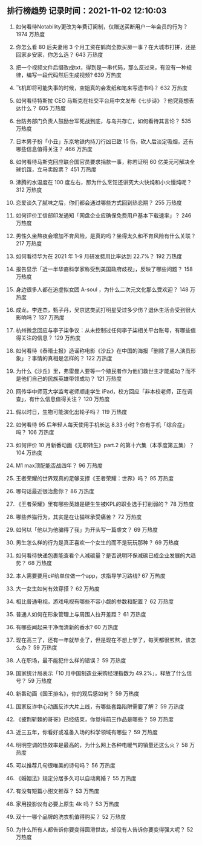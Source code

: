 
## 排行榜趋势 记录时间：2021-11-02 12:10:03
  
  1. 如何看待Notability更改为年费订阅制，仅赠送买断用户一年会员的行为？ 1974 万热度
    
  2. 你怎么看 80 后夫妻用 3 个月工资在鹤岗全款买房一事？在大城市打拼，还是回家乡安家，你怎么选？ 643 万热度
    
  3. 把一个视频文件后缀改成txt，得到是一串代码，那么反过来，有没有一种规律，编写一段代码然后生成视频? 639 万热度
    
  4. 飞机即将可能失事的时候，空姐真的会发纸和笔来写遗书吗？ 632 万热度
    
  5. 如何看待特斯拉 CEO 马斯克在社交平台用中文发布《七步诗》？他究竟想表达什么？ 605 万热度
    
  6. 台防务部门负责人鼓励台军死战到底，与岛共存亡，如何看待其言论？ 535 万热度
    
  7. 日本男子扮「小丑」东京地铁内持刀行凶已致 15 伤，砍人后淡定吸烟，还有哪些信息值得关注？ 466 万热度
    
  8. 如何看待马斯克回应联合国官员要求捐款一事，称若证明 60 亿美元可解决全球饥饿，立马卖股票？ 451 万热度
    
  9. 沸腾的水温度在 100 度左右，那为什么烹饪还讲究大火快炖和小火慢炖呢？ 312 万热度
    
  10. 恋爱谈久了腻味之后，你们都会通过哪些方式回到热恋期？ 255 万热度
    
  11. 如何评价工信部印发通知「网盘企业应确保免费用户基本下载速率」？ 246 万热度
    
  12. 男性久坐熬夜会增加不育风险，是真的吗？坐得太久和不育风险有什么关联？ 217 万热度
    
  13. 如何看待华为在 2021 年 1-9 月研发费用比率达到 22.7%？ 192 万热度
    
  14. 报告显示「近一半华裔科学家称受到美国政府歧视」，反映了哪些问题？ 158 万热度
    
  15. 身边很多人都在追虚拟女团 A-soul ，为什么二次元文化那么受欢迎？ 148 万热度
    
  16. 成龙，李连杰，甄子丹，吴京这类武打明星受过多少伤？退休生活会受到很大影响吗？ 137 万热度
    
  17. 杭州微念回应与李子柒争议：从未控制过任何李子柒相关平台账号，有哪些值得关注的信息？ 129 万热度
    
  18. 如何看待《泰晤士报》造谣称电影《沙丘》在中国的海报「删除了黑人演员形象」？事情的真相是怎样的？ 122 万热度
    
  19. 为什么《沙丘》里，弗雷曼人要等一个殖民者作为他们救世主才能成功？而不是他们自己的民族英雄带领成功？ 121 万热度
    
  20. 网传华中师范大学监考老师顺走学生 iPad，校方回应「非本校老师，正在调查」，有什么信息值得关注？ 120 万热度
    
  21. 假以时日，生物可能演化出轮子吗？ 119 万热度
    
  22. 如何看待 95 后年轻人每天使用手机长达 8.33 小时？你有手机「综合症」吗？ 106 万热度
    
  23. 如何评价 10 月新番动画《无职转生》part.2 的第十六集（本季度第五集）？ 104 万热度
    
  24. M1 max顶配能否战四年？ 96 万热度
    
  25. 王者荣耀的世界观真的足够支撑《王者荣耀：世界》吗？ 95 万热度
    
  26. 哪句话最近很治愈你？ 86 万热度
    
  27. 《王者荣耀》里有哪些英雄是硬生生被KPL的职业选手打削弱的？ 78 万热度
    
  28. 哪些养猫行为，其实是在让猫咪承受痛苦？ 72 万热度
    
  29. 如何以「他以为他骗得了我」为开头写一篇虐文？ 69 万热度
    
  30. 男生怎么样的行为是真正喜欢一个女生的而不是玩玩那种？ 69 万热度
    
  31. 如何看待快递包裹能查看个人减碳量？是否说明环保减碳已成企业发展的大趋势？ 68 万热度
    
  32. 本人需要要用c#给单位做一个app，求指导学习路线? 67 万热度
    
  33. 大一女生如何有效穿搭？ 62 万热度
    
  34. 相比普通电视，游戏电视有哪些不容小觑的参数和配置？ 62 万热度
    
  35. 普通人如何在形象管理上与周围人拉开差距？ 61 万热度
    
  36. 有哪些闻起来干净而清新的香水? 60 万热度
    
  37. 现在高三了，还有一年就毕业了，但是现在不想上学了，每天都很煎熬，该怎么办？ 59 万热度
    
  38. 人在职场，最不能犯什么样的错误？ 59 万热度
    
  39. 国家统计局表示「10 月中国制造业采购经理指数为 49.2%」，释放了什么信号？ 59 万热度
    
  40. 新番动画《国王排名》，你的观后感如何？ 59 万热度
    
  41. 国家反诈中心动画反诈大片上线，有哪些套路陷阱需要了解？ 59 万热度
    
  42. 《披荆斩棘的哥哥》已经结束，你觉得前三作品是哪些？ 59 万热度
    
  43. 近三五年，你看好或准备入场的科学领域有哪些？ 59 万热度
    
  44. 明明空调的热效率是最高的，为什么网上各种电暖气的销量还这么火？ 58 万热度
    
  45. 可以推荐几句很唯美的诗句吗？ 56 万热度
    
  46. 《婚姻法》规定分居多久可以自动离婚？ 55 万热度
    
  47. 有没有短篇小甜文推荐？ 53 万热度
    
  48. 家用投影仪有必要上原生 4k 吗？ 53 万热度
    
  49. 双十一哪个品牌的洗衣机值得购买？ 52 万热度
    
  50. 为什么所有人都告诉你要变得圆滑世故，却没有人告诉你要变得强大呢？ 52 万热度
    